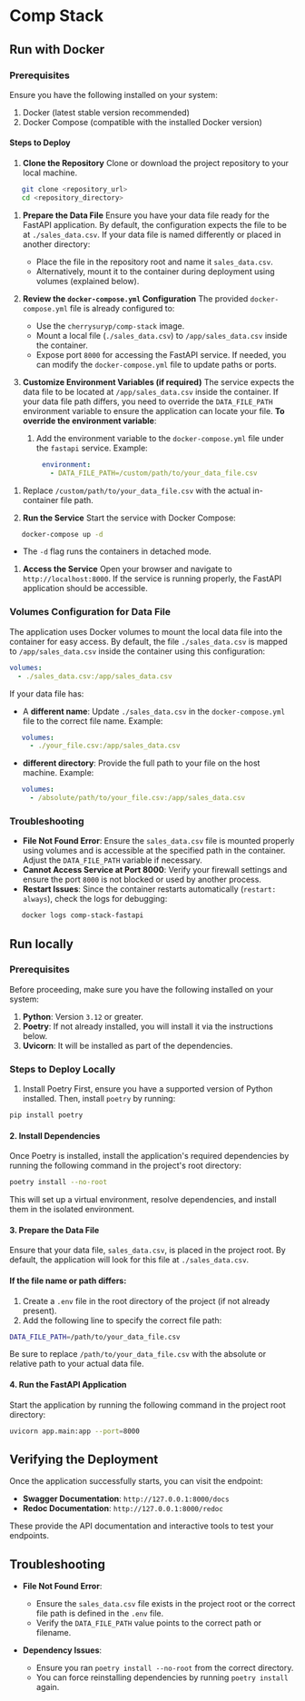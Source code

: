 # Comp Stack
## Run with Docker
### Prerequisites
Ensure you have the following installed on your system:
1. Docker (latest stable version recommended)
2. Docker Compose (compatible with the installed Docker version)

#### Steps to Deploy
1. **Clone the Repository**
Clone or download the project repository to your local machine.
``` bash
   git clone <repository_url>
   cd <repository_directory>
```
1. **Prepare the Data File**
Ensure you have your data file ready for the FastAPI application. By default, the configuration expects the file to be at `./sales_data.csv`.
If your data file is named differently or placed in another directory:
    - Place the file in the repository root and name it `sales_data.csv`.
    - Alternatively, mount it to the container during deployment using volumes (explained below).

2. **Review the `docker-compose.yml` Configuration**
The provided `docker-compose.yml` file is already configured to:
    - Use the `cherrysuryp/comp-stack` image.
    - Mount a local file (`./sales_data.csv`) to `/app/sales_data.csv` inside the container.
    - Expose port `8000` for accessing the FastAPI service.
If needed, you can modify the `docker-compose.yml` file to update paths or ports.

3. **Customize Environment Variables (if required)**
The service expects the data file to be located at `/app/sales_data.csv` inside the container. If your data file path differs, you need to override the `DATA_FILE_PATH` environment variable to ensure the application can locate your file.
**To override the environment variable**:
    1. Add the environment variable to the `docker-compose.yml` file under the `fastapi` service. Example:
``` yaml
        environment:
          - DATA_FILE_PATH=/custom/path/to/your_data_file.csv
```
1. Replace `/custom/path/to/your_data_file.csv` with the actual in-container file path.

1. **Run the Service**
Start the service with Docker Compose:
``` bash
   docker-compose up -d
```
- The `-d` flag runs the containers in detached mode.

1. **Access the Service**
Open your browser and navigate to `http://localhost:8000`.
If the service is running properly, the FastAPI application should be accessible.

### Volumes Configuration for Data File
The application uses Docker volumes to mount the local data file into the container for easy access. By default, the file `./sales_data.csv` is mapped to `/app/sales_data.csv` inside the container using this configuration:
``` yaml
volumes:
  - ./sales_data.csv:/app/sales_data.csv
```
If your data file has:
- A **different name**: Update `./sales_data.csv` in the `docker-compose.yml` file to the correct file name. Example:
``` yaml
   volumes:
     - ./your_file.csv:/app/sales_data.csv
```
- **different directory**: Provide the full path to your file on the host machine. Example:
``` yaml
   volumes:
     - /absolute/path/to/your_file.csv:/app/sales_data.csv
```

### Troubleshooting
- **File Not Found Error**: Ensure the `sales_data.csv` file is mounted properly using volumes and is accessible at the specified path in the container. Adjust the `DATA_FILE_PATH` variable if necessary.
- **Cannot Access Service at Port 8000**: Verify your firewall settings and ensure the port `8000` is not blocked or used by another process.
- **Restart Issues**: Since the container restarts automatically (`restart: always`), check the logs for debugging:
``` bash
   docker logs comp-stack-fastapi
```

## Run locally
### Prerequisites
Before proceeding, make sure you have the following installed on your system:
1. **Python**: Version `3.12` or greater.
2. **Poetry**: If not already installed, you will install it via the instructions below.
3. **Uvicorn**: It will be installed as part of the dependencies.

### Steps to Deploy Locally
1. Install Poetry
First, ensure you have a supported version of Python installed. Then, install `poetry` by running:
``` bash
pip install poetry  
```

#### 2. Install Dependencies
Once Poetry is installed, install the application's required dependencies by running the following command in the project's root directory:
``` bash
poetry install --no-root  
```
This will set up a virtual environment, resolve dependencies, and install them in the isolated environment.
#### 3. Prepare the Data File
Ensure that your data file, `sales_data.csv`, is placed in the project root. By default, the application will look for this file at `./sales_data.csv`.
#### If the file name or path differs:
1. Create a `.env` file in the root directory of the project (if not already present).
2. Add the following line to specify the correct file path:
``` bash
DATA_FILE_PATH=/path/to/your_data_file.csv  
```
Be sure to replace `/path/to/your_data_file.csv` with the absolute or relative path to your actual data file.
#### 4. Run the FastAPI Application
Start the application by running the following command in the project root directory:
``` bash
uvicorn app.main:app --port=8000  
```

## Verifying the Deployment
Once the application successfully starts, you can visit the endpoint:
- **Swagger Documentation**: `http://127.0.0.1:8000/docs`
- **Redoc Documentation**: `http://127.0.0.1:8000/redoc`

These provide the API documentation and interactive tools to test your endpoints.
## Troubleshooting
- **File Not Found Error**:
    - Ensure the `sales_data.csv` file exists in the project root or the correct file path is defined in the `.env` file.
    - Verify the `DATA_FILE_PATH` value points to the correct path or filename.

- **Dependency Issues**:
    - Ensure you ran `poetry install --no-root` from the correct directory.
    - You can force reinstalling dependencies by running `poetry install` again.
